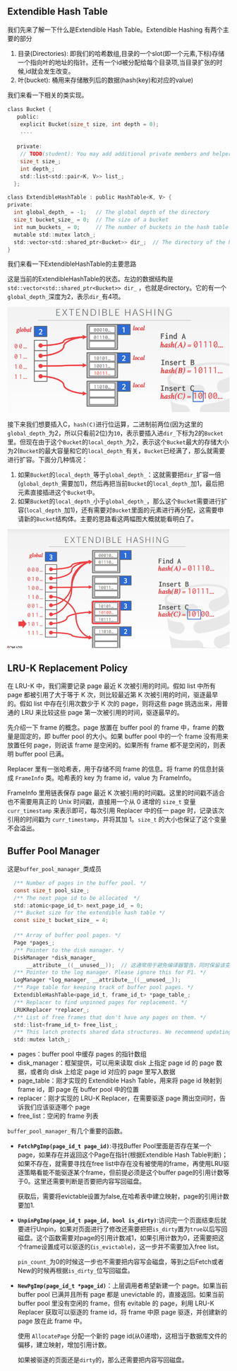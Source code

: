 ## **Extendible Hash Table**

我们先来了解一下什么是Extendible Hash Table。Extendible Hashing 有两个主要的部分

1. 目录(Directories): 即我们的哈希数组,目录的一个slot(即一个元素,下标)存储一个指向叶的地址的指针。还有一个id被分配给每个目录项,当目录扩张的时候,id就会发生改变。
2. 叶(bucket): 桶用来存储散列后的数据(hash(key)和对应的value)
   

我们来看一下相关的类实现。

```c
class Bucket {
   public:
    explicit Bucket(size_t size, int depth = 0);
    ....
        
   private:
    // TODO(student): You may add additional private members and helper functions
    size_t size_;
    int depth_;
    std::list<std::pair<K, V>> list_;
  };
```

```c
class ExtendibleHashTable : public HashTable<K, V> {
private:
  int global_depth_ = -1;   // The global depth of the directory
  size_t bucket_size_ = 0;  // The size of a bucket
  int num_buckets_ = 0;     // The number of buckets in the hash table
  mutable std::mutex latch_;
  std::vector<std::shared_ptr<Bucket>> dir_;  // The directory of the hash table
}
```

我们来看一下ExtendibleHashTable的主要思路

这是当前的ExtendibleHashTable的状态。左边的数据结构是`std::vector<std::shared_ptr<Bucket>> dir_` ，也就是directory。它的有一个`global_depth_`深度为2，表示`dir_`有4项。

<img src="./img/ExtendibleHashTable-3.png" style="zoom: 67%;" />

接下来我们想要插入C，`hash(C)`进行位运算，二进制前两位(因为这里的`global_depth_`为2，所以只看前2位)为`10`，表示要插入进`dir_`下标为2的`Bucket`里。但现在由于这个`Bucket`的`local_depth_`为2，表示这个`Bucket`最大的存储大小为2(`Bucket`的最大容量和它的`local_depth_`有关，`Bucket`已经满了，那么就需要进行扩容。下面分几种情况：

1. 如果`Bucket`的`local_depth_`等于`global_depth_`：这就需要把`dir_`扩容一倍(`global_depth_`需要加1)，然后再把当前`Bucket`的`local_depth_`加1，最后把元素直接插进这个`Bucket`中。
2. 如果`Bucket`的`local_depth_`小于`global_depth_`，那么这个`Bucket`需要进行扩容(`local_depth_`加1)，还有需要对`Bucket`里面的元素进行再分配，这需要申请新的`Bucket`结构体。主要的思路看这两幅图大概就能看明白了。

<img src="./img/ExtendibleHashTable-4.png" style="zoom: 60%;" />





## **LRU-K Replacement Policy**

在 LRU-K 中，我们需要记录 page 最近 K 次被引用的时间。假如 list 中所有 page 都被引用了大于等于 K 次，则比较最近第 K 次被引用的时间，驱逐最早的。假如 list 中存在引用次数少于 K 次的 page，则将这些 page 挑选出来，用普通的 LRU 来比较这些 page 第一次被引用的时间，驱逐最早的。

先介绍一下 frame 的概念。page 放置在 buffer pool 的 frame 中，frame 的数量是固定的，即 buffer pool 的大小。如果 buffer pool 中的一个 frame 没有用来放置任何 page，则说该 frame 是空闲的。如果所有 frame 都不是空闲的，则表明 buffer pool 已满。

Replacer 里有一张哈希表，用于存储不同 frame 的信息。将 frame 的信息封装成 `FrameInfo` 类。哈希表的 key 为 frame id，value 为 FrameInfo。

FrameInfo 里用链表保存 page 最近 K 次被引用的时间戳。这里的时间戳不适合也不需要用真正的 Unix 时间戳，直接用一个从 0 递增的 `size_t` 变量 `curr_timestamp` 来表示即可，每次引用 Replacer 中的任一 page 时，记录该次引用的时间戳为 `curr_timestamp`，并将其加 1。`size_t` 的大小也保证了这个变量不会溢出。



## **Buffer Pool Manager**

这是`buffer_pool_manager_`类成员

```c
  /** Number of pages in the buffer pool. */
  const size_t pool_size_;
  /** The next page id to be allocated  */
  std::atomic<page_id_t> next_page_id_ = 0;
  /** Bucket size for the extendible hash table */
  const size_t bucket_size_ = 4;

  /** Array of buffer pool pages. */
  Page *pages_;
  /** Pointer to the disk manager. */
  DiskManager *disk_manager_
      __attribute__((__unused__));  // 这通常用于避免编译器警告，同时保留该变量以备将来使用的可能性。
  /** Pointer to the log manager. Please ignore this for P1. */
  LogManager *log_manager_ __attribute__((__unused__));
  /** Page table for keeping track of buffer pool pages. */
  ExtendibleHashTable<page_id_t, frame_id_t> *page_table_;
  /** Replacer to find unpinned pages for replacement. */
  LRUKReplacer *replacer_;
  /** List of free frames that don't have any pages on them. */
  std::list<frame_id_t> free_list_;
  /** This latch protects shared data structures. We recommend updating this comment to describe what it protects. */
  std::mutex latch_;

```

- pages：buffer pool 中缓存 pages 的指针数组
- disk_manager：框架提供，可以用来读取 disk 上指定 page id 的 page 数据，或者向 disk 上给定 page id 对应的 page 里写入数据
- page_table：刚才实现的 Extendible Hash Table，用来将 page id 映射到 frame id，即 page 在 buffer pool 中的位置
- replacer：刚才实现的 LRU-K Replacer，在需要驱逐 page 腾出空间时，告诉我们应该驱逐哪个 page
- free_list：空闲的 frame 列表

`buffer_pool_manager_`有几个重要的函数。

- **`FetchPgImp(page_id_t page_id)`**:寻找Buffer Pool里面是否存在某一个page，如果存在并返回这个Page在指针(根据Extendible Hash Table判断)；如果不存在，就需要寻找在free list中存在没有被使用的frame，再使用LRU驱逐策略看能不能驱逐某个frame，但前提必须是这个buffer page的引用计数等于0。这里还需要判断是否要把内容写回磁盘。

  获取后，需要将evictable设置为false,在哈希表中建立映射，page的引用计数要加1.

- **`UnpinPgImp(page_id_t page_id, bool is_dirty)`**:访问完一个页面结束后就要进行Unpin，如果对页面进行了修改还需要把把`is_dirty`置为`true`以后写回磁盘。这个函数需要对page的引用计数减1，如果引用计数为0，还需要把这个frame设置成可以驱逐的(`is_evictable`)，这一步并不需要加入free list。

  `pin_count_`为0的时候这一步也不需要把内容写会磁盘，等到之后Fetch或者New的时候再根据`is_dirty_`位写回磁盘。

- **`NewPgImp(page_id_t *page_id)`**：上层调用者希望新建一个 page。如果当前 buffer pool 已满并且所有 page 都是 unevictable 的，直接返回。如果当前 buffer pool 里没有空闲的 frame，但有 evitable 的 page，利用 LRU-K Replacer 获取可以驱逐的 frame id，将 frame 中原 page 驱逐，并创建新的 page 放在此 frame 中。

  使用 `AllocatePage` 分配一个新的 page id(从0递增)，这相当于数据库文件的偏移，建立映射，增加引用计数。

  如果被驱逐的页面还是`dirty`的，那么还需要把内容写回磁盘。





















